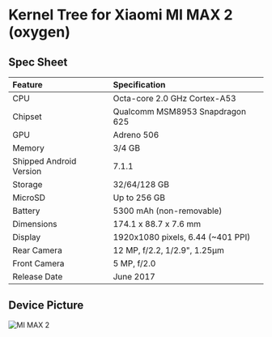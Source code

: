 # Kernel Tree for Xiaomi MI MAX 2 (oxygen)

## Spec Sheet

| Feature                 | Specification                     |
| :---------------------- | :-------------------------------- |
| CPU                     | Octa-core 2.0 GHz Cortex-A53      |
| Chipset                 | Qualcomm MSM8953 Snapdragon 625   |
| GPU                     | Adreno 506                        |
| Memory                  | 3/4 GB                            |
| Shipped Android Version | 7.1.1                             |
| Storage                 | 32/64/128 GB                      |
| MicroSD                 | Up to 256 GB                      |
| Battery                 | 5300 mAh (non-removable)          |
| Dimensions              | 174.1 x 88.7 x 7.6 mm             |
| Display                 | 1920x1080 pixels, 6.44 (~401 PPI) |
| Rear Camera             | 12 MP, f/2.2, 1/2.9", 1.25µm      |
| Front Camera            | 5 MP, f/2.0                       |
| Release Date            | June 2017                         |

## Device Picture

![MI MAX 2](https://i01.appmifile.com/webfile/globalimg/29/B8388A52-854A-94A5-D386-7F675F467FE1.jpg "MI MAX 2")
